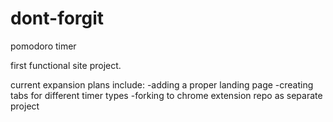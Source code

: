 # dont-forgit
pomodoro timer

first functional site project.

current expansion plans include:
-adding a proper landing page
-creating tabs for different timer types
-forking to chrome extension repo as separate project
